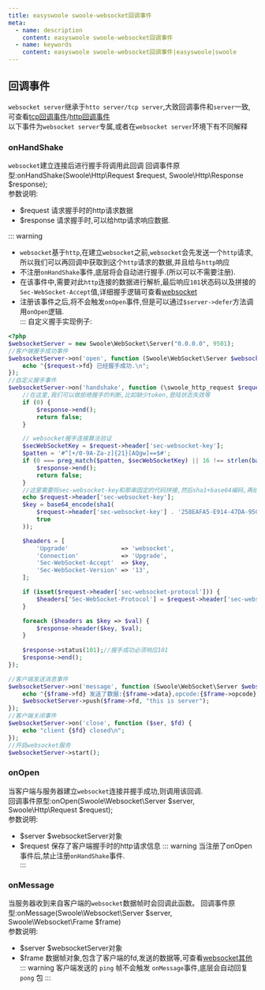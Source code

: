 ```yaml
---
title: easyswoole swoole-websocket回调事件
meta:
  - name: description
    content: easyswoole swoole-websocket回调事件
  - name: keywords
    content: easyswoole swoole-websocket回调事件|easyswoole|swoole
---
```


## 回调事件
`websocket server`继承于`htto server/tcp server`,大致回调事件和`server`一致,可查看[tcp回调事件](/Cn/Swoole/ServerStart/Tcp/events.md)/[http回调事件](/Cn/Swoole/ServerStart/Http/events.md)    
以下事件为`websocket server`专属,或者在`websocket server`环境下有不同解释   
### onHandShake
`websocket`建立连接后进行握手将调用此回调
回调事件原型:onHandShake(Swoole\Http\Request $request, Swoole\Http\Response $response);  
参数说明:  
- $request  请求握手时的http请求数据
- $response  请求握手时,可以给http请求响应数据.

::: warning
- `websocket`基于`http`,在建立`websocket`之前,`websocket`会先发送一个`http`请求,所以我们可以再回调中获取到这个`http`请求的数据,并且给与`http`响应   
- 不注册`onHandShake`事件,底层将会自动进行握手.(所以可以不需要注册).
- 在该事件中,需要对此`http`连接的数据进行解析,最后响应`101`状态码以及拼接的`Sec-WebSocket-Accept`值,详细握手逻辑可查看[websocket](/Cn/NoobCourse/NetworkrPotocol/Tcp/websocket.md)  
- 注册该事件之后,将不会触发`onOpen`事件,但是可以通过`$server->defer`方法调用`onOpen`逻辑.  
:::
自定义握手实现例子:  
```php
<?php
$websocketServer = new Swoole\WebSocket\Server("0.0.0.0", 9501);
//客户端握手成功事件
$websocketServer->on('open', function (Swoole\WebSocket\Server $websocketServer, $request) {
    echo "{$request->fd} 已经握手成功.\n";
});
//自定义握手事件
$websocketServer->on('handshake', function (\swoole_http_request $request, \swoole_http_response $response) {
    //在这里,我们可以做拒绝握手的判断,比如缺少token,登陆状态失效等
    if (0) {
        $response->end();
        return false;
    }

    // websocket握手连接算法验证
    $secWebSocketKey = $request->header['sec-websocket-key'];
    $patten = '#^[+/0-9A-Za-z]{21}[AQgw]==$#';
    if (0 === preg_match($patten, $secWebSocketKey) || 16 !== strlen(base64_decode($secWebSocketKey))) {
        $response->end();
        return false;
    }
    //这里需要将sec-websocket-key和那串固定的代码拼接,然后sha1+base64编码,再给返回回去
    echo $request->header['sec-websocket-key'];
    $key = base64_encode(sha1(
        $request->header['sec-websocket-key'] . '258EAFA5-E914-47DA-95CA-C5AB0DC85B11',
        true
    ));

    $headers = [
        'Upgrade'               => 'websocket',
        'Connection'            => 'Upgrade',
        'Sec-WebSocket-Accept'  => $key,
        'Sec-WebSocket-Version' => '13',
    ];

    if (isset($request->header['sec-websocket-protocol'])) {
        $headers['Sec-WebSocket-Protocol'] = $request->header['sec-websocket-protocol'];
    }

    foreach ($headers as $key => $val) {
        $response->header($key, $val);
    }
    
    $response->status(101);//握手成功必须响应101
    $response->end();
});

//客户端发送消息事件
$websocketServer->on('message', function (Swoole\WebSocket\Server $websocketServer, $frame) {
    echo "{$frame->fd} 发送了数据:{$frame->data},opcode:{$frame->opcode},fin:{$frame->finish}\n";
    $websocketServer->push($frame->fd, "this is server");
});
//客户端关闭事件
$websocketServer->on('close', function ($ser, $fd) {
    echo "client {$fd} closed\n";
});
//开启websocket服务
$websocketServer->start();
```

### onOpen
当客户端与服务器建立`websocket`连接并握手成功,则调用该回调.  
回调事件原型:onOpen(Swoole\Websocket\Server $server, Swoole\Http\Request $request);   
参数说明:
- $server  $websocketServer对象
- $request  保存了客户端握手时的http请求信息
::: warning
当注册了onOpen事件后,禁止注册`onHandShake`事件.    
:::
### onMessage
当服务器收到来自客户端的`websocket`数据帧时会回调此函数。
回调事件原型:onMessage(Swoole\Websocket\Server $server, Swoole\Websocket\Frame $frame)    
参数说明:  
- $server $websocketServer对象
- $frame 数据帧对象,包含了客户端的fd,发送的数据等,可查看[websocket其他](/Cn/Swoole/ServerStart/WebSocket/other.md)
::: warning
客户端发送的 `ping` 帧不会触发 `onMessage`事件,底层会自动回复 `pong` 包
:::
